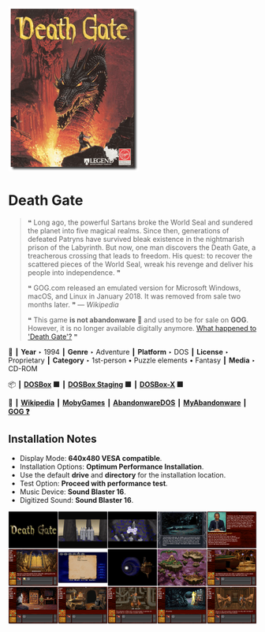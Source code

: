 ![](Thumbnail.png "application-thumbnail")

# Death Gate

> ❝ Long ago, the powerful Sartans broke the World Seal and sundered the planet into five magical realms. Since then, generations of defeated Patryns have survived bleak existence in the nightmarish prison of the Labyrinth. But now, one man discovers the Death Gate, a treacherous crossing that leads to freedom. His quest: to recover the scattered pieces of the World Seal, wreak his revenge and deliver his people into independence. ❞
>
> ❝ GOG.com released an emulated version for Microsoft Windows, macOS, and Linux in January 2018. It was removed from sale two months later. ❞ — *Wikipedia*
>
> ❝ This game **is not abandonware 🚫** and used to be for sale on **GOG**. However, it is no longer available digitally anymore. [What happened to 'Death Gate'?](https://www.gog.com/forum/death_gate/what_happened_to_death_gate) ❞
>

📌 ┃ **Year** ‣ 1994 ┃ **Genre** ‣ Adventure ┃ **Platform** ‣ DOS ┃ **License** ‣ Proprietary ┃ **Category** ‣ 1st-person • Puzzle elements • Fantasy ┃ **Media** ‣ CD-ROM 

📦 ┃ **[DOSBox](https://www.dosbox.com/) 🟩** ┃ **[DOSBox Staging](https://dosbox-staging.github.io/) 🟩** ┃ **[DOSBox-X](https://dosbox-x.com/) 🟩** 

📎 ┃ **[Wikipedia](https://en.wikipedia.org/wiki/Death_Gate)** ┃ **[MobyGames](https://www.mobygames.com/game/175/death-gate/)** ┃ **[AbandonwareDOS](https://www.abandonwaredos.com/abandonware-game.php?abandonware=Death+Gate&gid=2037)** ┃ **[MyAbandonware](https://www.myabandonware.com/game/death-gate-2pf)** ┃ **[GOG ❓](https://www.gog.com/forum/general/release_bdeath_gateb_18b63)** 

## Installation Notes
- Display Mode: **640x480 VESA compatible**.
- Installation Options: **Optimum Performance Installation**.
- Use the default **drive** and **directory** for the installation location.
- Test Option: **Proceed with performance test**.
- Music Device: **Sound Blaster 16**.
- Digitized Sound: **Sound Blaster 16**.

![](Montage.png "Death Gate")

